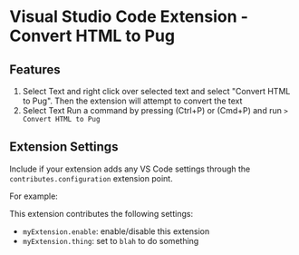 # Visual Studio Code Extension - Convert HTML to Pug

## Features

1. Select Text and right click over selected text and select "Convert HTML to Pug". Then the extension will attempt to convert the text 
2. Select Text Run a command by pressing (Ctrl+P) or (Cmd+P) and run `> Convert HTML to Pug`

## Extension Settings

Include if your extension adds any VS Code settings through the `contributes.configuration` extension point.

For example:

This extension contributes the following settings:

* `myExtension.enable`: enable/disable this extension
* `myExtension.thing`: set to `blah` to do something
